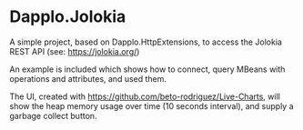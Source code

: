 # Dapplo.Jolokia
A simple project, based on Dapplo.HttpExtensions, to access the Jolokia REST API (see: https://jolokia.org/)

An example is included which shows how to connect, query MBeans with operations and attributes, and used them.

The UI, created with https://github.com/beto-rodriguez/Live-Charts, will show the heap memory usage over time (10 seconds interval), and supply a garbage collect button.
